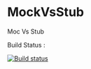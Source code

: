 # MockVsStub
Moc Vs Stub


Build Status :


[![Build status](https://ci.appveyor.com/api/projects/status/j8vc1w0gws0ygjps?svg=true)](https://ci.appveyor.com/project/Balirezaei/mockvsstub)

